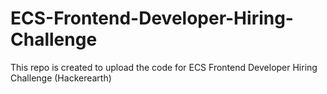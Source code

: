 # ECS-Frontend-Developer-Hiring-Challenge
This repo is created to upload the code for ECS Frontend Developer Hiring Challenge (Hackerearth)
